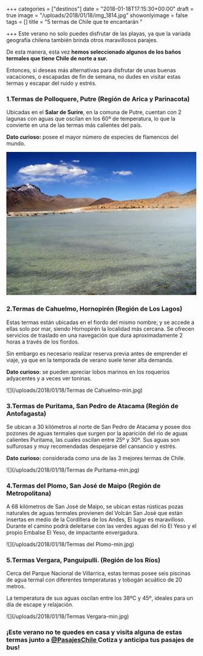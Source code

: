 +++
categories = ["destinos"]
date = "2018-01-18T17:15:30+00:00"
draft = true
image = "/uploads/2018/01/18/img_1814.jpg"
showonlyimage = false
tags = []
title = "5 termas de Chile que te encantarán "

+++
Este verano no solo puedes disfrutar de las playas, ya que la variada geografía chilena también brinda otros maravillosos parajes.

De esta manera, esta vez **hemos seleccionado algunos de los baños termales que tiene Chile de norte a sur.**

Entonces, si deseas más alternativas para disfrutar de unas buenas vacaciones, o escapadas de fin de semana, no dudes en visitar estas termas y escapar del ruido y estrés.

### 1.Termas de Polloquere, Putre (Región de Arica y Parinacota)

Ubicadas en el **Salar de Surire**, en la comuna de Putre, cuentan con 2 lagunas con aguas que oscilan en los 60º de temperatura, lo que la convierte en una de las termas más calientes del país.

**Dato curioso:** posee el mayor número de especies de flamencos del mundo.

![](/uploads/2018/01/18/polloquere-min.jpg)

### 2.Termas de Cahuelmo, Hornopirén (Región de Los Lagos)

Estas termas están ubicadas en el fiordo del mismo nombre; y se accede a ellas solo por mar, siendo Hornopirén la localidad más cercana. Se ofrecen servicios de traslado en una navegación que dura aproximadamente 2 horas a través de los fiordos.

Sin embargo es necesario realizar reserva previa antes de emprender el viaje, ya que en la temporada de verano suele tener alta demanda.

**Dato curioso**: se pueden apreciar lobos marinos en los roqueríos adyacentes y  a veces ver toninas.

![](/uploads/2018/01/18/Termas de Cahuelmo-min.jpg)

### 3.Termas de Puritama, San Pedro de Atacama (Región de Antofagasta)

Se ubican a 30 kilómetros al norte de San Pedro de Atacama y posee dos pozones de aguas termales que surgen por la aparición del río de aguas calientes Puritama, las cuales oscilan entre 25º y 30º. Sus aguas son sulfurosas y muy recomendadas despejarse del cansancio y estrés.

**Dato curioso:** considerada como una de las 3 mejores termas de Chile.

![](/uploads/2018/01/18/Termas de Puritama-min.jpg)

### 4.Termas del Plomo, San José de Maipo (Región de Metropolitana)

A 68 kilómetros de San José de Maipo, se ubican estas rústicas pozas naturales de aguas termales provienen del Volcán San José que están insertas en medio de la Cordillera de los Andes, El lugar es maravilloso. Durante el camino podrá deleitarse con las verdes aguas del río El Yeso y el propio Embalse El Yeso, de impactante envergadura.

![](/uploads/2018/01/18/Termas del Plomo-min.jpg)

### 5.Termas Vergara, Panguipulli. (Región de los Ríos)

Cerca del Parque Nacional de Villarrica, estas termas posee seis piscinas de agua termal con diferentes temperaturas y tobogán acuático de 20 metros.

La temperatura de sus aguas oscilan entre los 38ºC y 45º, ideales para un día de escape y relajación.

![](/uploads/2018/01/18/Termas Vergara-min.jpg)

### ¡Este verano no te quedes en casa y visita alguna de estas termas junto a [@PasajesChile ](https://www.pasajeschile.cl/#!/) Cotiza y anticipa tus pasajes de bus!
